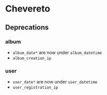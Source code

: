 # Chevereto

## Deprecations

### album

- `album_date*` are now under `album_datetime`
- `album_creation_ip`

### user

- `user_date*` are now under `user_datetime`
- `user_registration_ip`